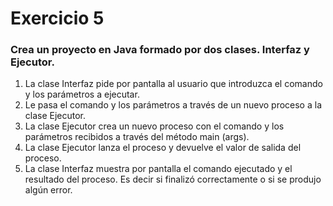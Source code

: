 # Exercicio 5
### Crea un proyecto en Java formado por dos clases. Interfaz y Ejecutor.
1. La clase Interfaz pide por pantalla al usuario que introduzca el comando y los parámetros a ejecutar.
2. Le pasa el comando y los parámetros a través de un nuevo proceso a la clase Ejecutor.
3. La clase Ejecutor crea un nuevo proceso con el comando y los parámetros recibidos a través del método main (args).
4. La clase Ejecutor lanza el proceso y devuelve el valor de salida del proceso.
5. La clase Interfaz muestra por pantalla el comando ejecutado y el resultado del proceso. Es decir si finalizó correctamente o si se produjo algún error.